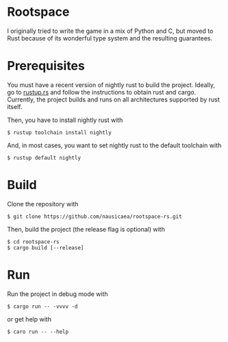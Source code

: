 # Rootspace

I originally tried to write the game in a mix of Python and C, but moved to
Rust because of its wonderful type system and the resulting guarantees.

# Prerequisites

You must have a recent version of nightly rust to build the project. Ideally,
go to [rustup.rs](https://www.rustup.rs/) and follow the instructions to obtain
rust and cargo. Currently, the project builds and runs on all architectures
supported by rust itself.

Then, you have to install nightly rust with

    $ rustup toolchain install nightly

And, in most cases, you want to set nightly rust to the default toolchain with

    $ rustup default nightly

# Build

Clone the repository with

    $ git clone https://github.com/nausicaea/rootspace-rs.git

Then, build the project (the release flag is optional) with

    $ cd rootspace-rs
    $ cargo build [--release]

# Run

Run the project in debug mode with

    $ cargo run -- -vvvv -d

or get help with

    $ caro run -- --help

